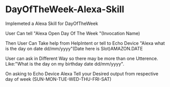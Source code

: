 # DayOfTheWeek-Alexa-Skill
Implemeted a Alexa Skill for DayOfTheWeek
 
User Can tell "Alexa Open Day Of The Week "(Invocation Name)
 
Then User Can Take help from HelpIntent or tell to Echo Device "Alexa what is the day on date dd/mm/yyyy"(Date here is Slot)AMAZON.DATE

User can ask in Different Way so there may be more than one Utterence. Like:"What is the day on my birthday date dd/mm/yyyy".

On asking to Echo Device Alexa Tell your Desired output from respective day of week (SUN-MON-TUE-WED-THU-FRI-SAT)
